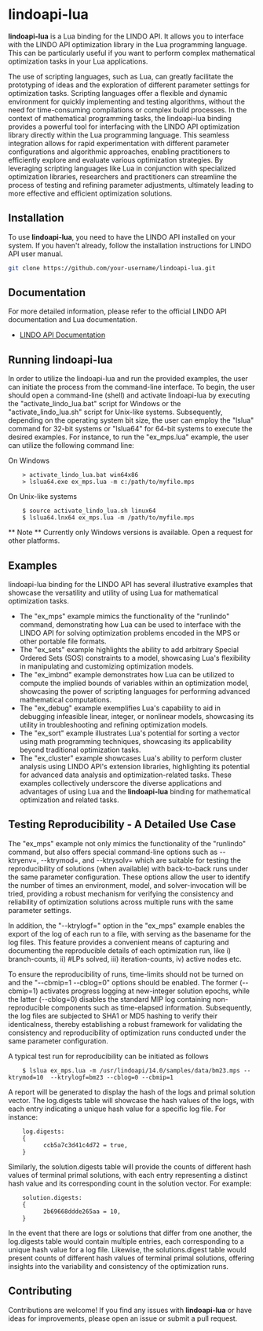 # lindoapi-lua

**lindoapi-lua** is a Lua binding for the LINDO API. It allows you to interface with the LINDO API optimization library in the Lua programming language. This can be particularly useful if you want to perform complex mathematical optimization tasks in your Lua applications.

The use of scripting languages, such as Lua, can greatly facilitate the prototyping of ideas and the exploration of different parameter settings for optimization tasks. Scripting languages offer a flexible and dynamic environment for quickly implementing and testing algorithms, without the need for time-consuming compilations or complex build processes. In the context of mathematical programming tasks, the lindoapi-lua binding provides a powerful tool for interfacing with the LINDO API optimization library directly within the Lua programming language. This seamless integration allows for rapid experimentation with different parameter configurations and algorithmic approaches, enabling practitioners to efficiently explore and evaluate various optimization strategies. By leveraging scripting languages like Lua in conjunction with specialized optimization libraries, researchers and practitioners can streamline the process of testing and refining parameter adjustments, ultimately leading to more effective and efficient optimization solutions.

## Installation

To use **lindoapi-lua**, you need to have the LINDO API installed on your system. If you haven't already, follow the installation instructions for LINDO API user manual.

   ```bash
   git clone https://github.com/your-username/lindoapi-lua.git
   ```     

## Documentation

For more detailed information, please refer to the official LINDO API documentation and Lua documentation.

- [LINDO API Documentation](https://www.lindo.com/doc/online_help/9_0/)


## Running lindoapi-lua

In order to utilize the lindoapi-lua and run the provided examples, the user can initiate the process from the command-line interface. To begin, the user should open a command-line (shell) and activate lindoapi-lua by executing the "activate_lindo_lua.bat" script for Windows or the "activate_lindo_lua.sh" script for Unix-like systems. Subsequently, depending on the operating system bit size, the user can employ the "lslua" command for 32-bit systems or "lslua64" for 64-bit systems to execute the desired examples. For instance, to run the "ex_mps.lua" example, the user can utilize the following command line:

On Windows

        > activate_lindo_lua.bat win64x86
        > lslua64.exe ex_mps.lua -m c:/path/to/myfile.mps

On Unix-like systems

        $ source activate_lindo_lua.sh linux64
        $ lslua64.lnx64 ex_mps.lua -m /path/to/myfile.mps

** Note ** Currently only Windows versions is available. Open a request for other platforms.

## Examples

lindoapi-lua binding for the LINDO API has several illustrative examples that showcase the versatility and utility of using Lua for mathematical optimization tasks. 

- The "ex_mps" example mimics the functionality of the "runlindo" command, demonstrating how Lua can be used to interface with the LINDO API for solving optimization problems encoded in the MPS or other portable file formats.
- The "ex_sets" example highlights the ability to add arbitrary Special Ordered Sets (SOS) constraints to a model, showcasing Lua's flexibility in manipulating and customizing optimization models.
- The "ex_imbnd" example demonstrates how Lua can be utilized to compute the implied bounds of variables within an optimization model, showcasing the power of scripting languages for performing advanced mathematical computations.
- The "ex_debug" example exemplifies Lua's capability to aid in debugging infeasible linear, integer, or nonlinear models, showcasing its utility in troubleshooting and refining optimization models.
- The "ex_sort" example illustrates Lua's potential for sorting a vector using math programming techniques, showcasing its applicability beyond traditional optimization tasks.
- The "ex_cluster" example showcases Lua's ability to perform cluster analysis using LINDO API's extension libraries, highlighting its potential for advanced data analysis and optimization-related tasks. These examples collectively underscore the diverse applications and advantages of using Lua and the **lindoapi-lua** binding for mathematical optimization and related tasks.


## Testing Reproducibility - A Detailed Use Case

The "ex_mps" example not only mimics the functionality of the "runlindo" command, but also offers special command-line options such as --ktryenv=<NUMBER>, --ktrymod=<NUMBER>, and --ktrysolv=<NUMBER> which are suitable for testing the reproducibility of solutions (when available) with back-to-back runs under the same parameter configuration. These options allow the user to identify the number of times an environment, model, and solver-invocation will be tried, providing a robust mechanism for verifying the consistency and reliability of optimization solutions across multiple runs with the same parameter settings. 

In addition, the "--ktrylogf=<keyword>" option in the "ex_mps" example enables the export of the log of each run to a file, with <keyword> serving as the basename for the log files. This feature provides a convenient means of capturing and documenting the reproducible details of each optimization run, like i) branch-counts, ii) #LPs solved, iii) iteration-counts, iv) active nodes etc. 

To ensure the reproducibility of runs, time-limits should not be turned on and the "--cbmip=1 --cblog=0" options should be enabled. The former (--cbmip=1) activates progress logging at new-integer solution epochs, while the latter (--cblog=0) disables the standard MIP log containing non-reproducible components such as time-elapsed information. Subsequently, the log files are subjected to SHA1 or MD5 hashing to verify their identicalness, thereby establishing a robust framework for validating the consistency and reproducibility of optimization runs conducted under the same parameter configuration.

A typical test run for reproducibility can be initiated as follows

        $ lslua ex_mps.lua -m /usr/lindoapi/14.0/samples/data/bm23.mps --ktrymod=10  --ktrylogf=bm23 --cblog=0 --cbmip=1

A report will be generated to display the hash of the logs and primal solution vector. The log.digests table will showcase the hash values of the logs, with each entry indicating a unique hash value for a specific log file. For instance:

        log.digests:
        {
              ccb5a7c3d41c4d72 = true,
        }
        
Similarly, the solution.digests table will provide the counts of different hash values of terminal primal solutions, with each entry representing a distinct hash value and its corresponding count in the solution vector. For example:

        solution.digests:
        {
              2b69668ddde265aa = 10,
        }

In the event that there are logs or solutions that differ from one another, the log.digests table would contain multiple entries, each corresponding to a unique hash value for a log file. Likewise, the solutions.digest table would present counts of different hash values of terminal primal solutions, offering insights into the variability and consistency of the optimization runs.

## Contributing

Contributions are welcome! If you find any issues with **lindoapi-lua** or have ideas for improvements, please open an issue or submit a pull request.


